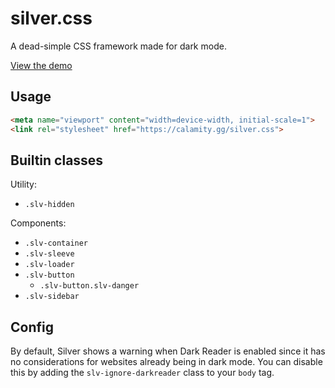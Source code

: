 # silver.css

A dead-simple CSS framework made for dark mode.

[View the demo](https://calamity-inc.github.io/silver.css/demo.html)

## Usage

```HTML
<meta name="viewport" content="width=device-width, initial-scale=1">
<link rel="stylesheet" href="https://calamity.gg/silver.css">
```

## Builtin classes

Utility:
- `.slv-hidden`

Components:
- `.slv-container`
- `.slv-sleeve`
- `.slv-loader`
- `.slv-button`
	- `.slv-button.slv-danger`
- `.slv-sidebar`

## Config

By default, Silver shows a warning when Dark Reader is enabled since it has no considerations for websites already being in dark mode. You can disable this by adding the `slv-ignore-darkreader` class to your `body` tag.
